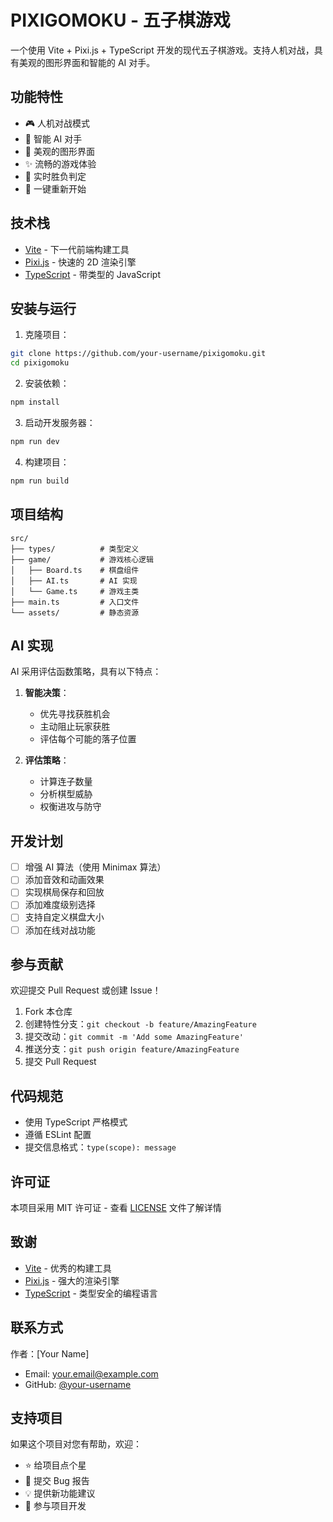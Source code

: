 # PIXIGOMOKU - 五子棋游戏

一个使用 Vite + Pixi.js + TypeScript 开发的现代五子棋游戏。支持人机对战，具有美观的图形界面和智能的 AI 对手。

## 功能特性

- 🎮 人机对战模式
- 🤖 智能 AI 对手
- 🎨 美观的图形界面
- ✨ 流畅的游戏体验
- 🎯 实时胜负判定
- 🔄 一键重新开始

## 技术栈

- [Vite](https://vitejs.dev/) - 下一代前端构建工具
- [Pixi.js](https://pixijs.com/) - 快速的 2D 渲染引擎
- [TypeScript](https://www.typescriptlang.org/) - 带类型的 JavaScript

## 安装与运行

1. 克隆项目：
```bash
git clone https://github.com/your-username/pixigomoku.git
cd pixigomoku
```

2. 安装依赖：
```bash
npm install
```

3. 启动开发服务器：
```bash
npm run dev
```

4. 构建项目：
```bash
npm run build
```

## 项目结构

```
src/
├── types/          # 类型定义
├── game/           # 游戏核心逻辑
│   ├── Board.ts    # 棋盘组件
│   ├── AI.ts       # AI 实现
│   └── Game.ts     # 游戏主类
├── main.ts         # 入口文件
└── assets/         # 静态资源
```

## AI 实现

AI 采用评估函数策略，具有以下特点：

1. **智能决策**：
   - 优先寻找获胜机会
   - 主动阻止玩家获胜
   - 评估每个可能的落子位置

2. **评估策略**：
   - 计算连子数量
   - 分析棋型威胁
   - 权衡进攻与防守

## 开发计划

- [ ] 增强 AI 算法（使用 Minimax 算法）
- [ ] 添加音效和动画效果
- [ ] 实现棋局保存和回放
- [ ] 添加难度级别选择
- [ ] 支持自定义棋盘大小
- [ ] 添加在线对战功能

## 参与贡献

欢迎提交 Pull Request 或创建 Issue！

1. Fork 本仓库
2. 创建特性分支：`git checkout -b feature/AmazingFeature`
3. 提交改动：`git commit -m 'Add some AmazingFeature'`
4. 推送分支：`git push origin feature/AmazingFeature`
5. 提交 Pull Request

## 代码规范

- 使用 TypeScript 严格模式
- 遵循 ESLint 配置
- 提交信息格式：`type(scope): message`

## 许可证

本项目采用 MIT 许可证 - 查看 [LICENSE](LICENSE) 文件了解详情

## 致谢

- [Vite](https://vitejs.dev/) - 优秀的构建工具
- [Pixi.js](https://pixijs.com/) - 强大的渲染引擎
- [TypeScript](https://www.typescriptlang.org/) - 类型安全的编程语言

## 联系方式

作者：[Your Name]
- Email: your.email@example.com
- GitHub: [@your-username](https://github.com/your-username)

## 支持项目

如果这个项目对您有帮助，欢迎：

- ⭐ 给项目点个星
- 🐛 提交 Bug 报告
- 💡 提供新功能建议
- 🤝 参与项目开发
